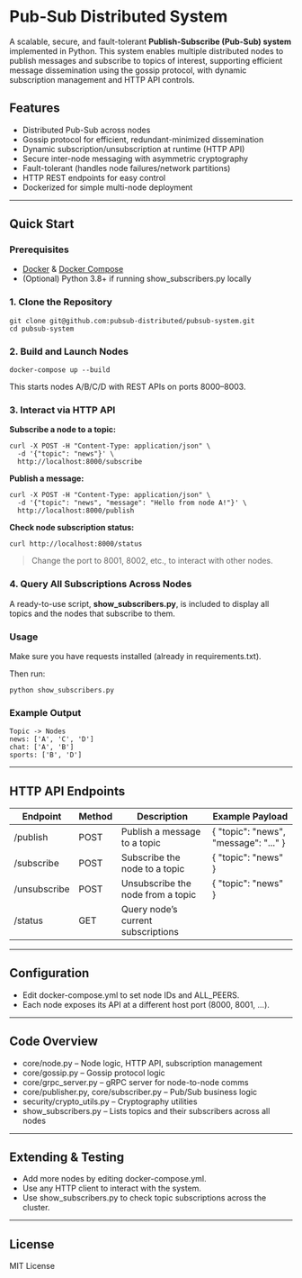 # **Pub-Sub Distributed System**

A scalable, secure, and fault-tolerant **Publish-Subscribe (Pub-Sub) system** implemented in Python. This system enables multiple distributed nodes to publish messages and subscribe to topics of interest, supporting efficient message dissemination using the gossip protocol, with dynamic subscription management and HTTP API controls.

## **Features**

- Distributed Pub-Sub across nodes
- Gossip protocol for efficient, redundant-minimized dissemination
- Dynamic subscription/unsubscription at runtime (HTTP API)
- Secure inter-node messaging with asymmetric cryptography
- Fault-tolerant (handles node failures/network partitions)
- HTTP REST endpoints for easy control
- Dockerized for simple multi-node deployment

---

## **Quick Start**

### **Prerequisites**

- [Docker](https://www.docker.com/) & [Docker Compose](https://docs.docker.com/compose/)
- (Optional) Python 3.8+ if running show_subscribers.py locally

### **1. Clone the Repository**

```
git clone git@github.com:pubsub-distributed/pubsub-system.git
cd pubsub-system
```

### **2. Build and Launch Nodes**

```
docker-compose up --build
```

This starts nodes A/B/C/D with REST APIs on ports 8000–8003.

### **3. Interact via HTTP API**

**Subscribe a node to a topic:**

```
curl -X POST -H "Content-Type: application/json" \
  -d '{"topic": "news"}' \
  http://localhost:8000/subscribe
```

**Publish a message:**

```
curl -X POST -H "Content-Type: application/json" \
  -d '{"topic": "news", "message": "Hello from node A!"}' \
  http://localhost:8000/publish
```

**Check node subscription status:**

```
curl http://localhost:8000/status
```

> Change the port to 8001, 8002, etc., to interact with other nodes.
> 

### **4. Query All Subscriptions Across Nodes**

A ready-to-use script, **show_subscribers.py**, is included to display all topics and the nodes that subscribe to them.

### **Usage**

Make sure you have requests installed (already in requirements.txt).

Then run:

```
python show_subscribers.py
```

### **Example Output**

```
Topic -> Nodes
news: ['A', 'C', 'D']
chat: ['A', 'B']
sports: ['B', 'D']
```

---

## **HTTP API Endpoints**

| **Endpoint** | **Method** | **Description** | **Example Payload** |
| --- | --- | --- | --- |
| /publish | POST | Publish a message to a topic | { "topic": "news", "message": "..." } |
| /subscribe | POST | Subscribe the node to a topic | { "topic": "news" } |
| /unsubscribe | POST | Unsubscribe the node from a topic | { "topic": "news" } |
| /status | GET | Query node’s current subscriptions |  |

---

## **Configuration**

- Edit docker-compose.yml to set node IDs and ALL_PEERS.
- Each node exposes its API at a different host port (8000, 8001, …).

---

## **Code Overview**

- core/node.py – Node logic, HTTP API, subscription management
- core/gossip.py – Gossip protocol logic
- core/grpc_server.py – gRPC server for node-to-node comms
- core/publisher.py, core/subscriber.py – Pub/Sub business logic
- security/crypto_utils.py – Cryptography utilities
- show_subscribers.py – Lists topics and their subscribers across all nodes

---

## **Extending & Testing**

- Add more nodes by editing docker-compose.yml.
- Use any HTTP client to interact with the system.
- Use show_subscribers.py to check topic subscriptions across the cluster.

---

## **License**

MIT License